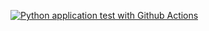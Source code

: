 
[![Python application test with Github Actions](https://github.com/tnbach1712/udacity-azure-cicd-exam/actions/workflows/pythonapp.yml/badge.svg)](https://github.com/tnbach1712/udacity-azure-cicd-exam/actions/workflows/pythonapp.yml)
